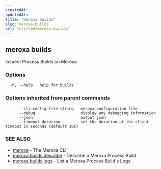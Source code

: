 ```yaml
---
createdAt: 
updatedAt: 
title: "meroxa builds"
slug: meroxa-builds
url: /cli/cmd/meroxa-builds/
---
```

## meroxa builds

Inspect Process Builds on Meroxa

### Options

```
  -h, --help   help for builds
```

### Options inherited from parent commands

```
      --cli-config-file string   meroxa configuration file
      --debug                    display any debugging information
      --json                     output json
      --timeout duration         set the duration of the client timeout in seconds (default 10s)
```

### SEE ALSO

* [meroxa](/cli/cmd/meroxa/)	 - The Meroxa CLI
* [meroxa builds describe](/cli/cmd/meroxa-builds-describe/)	 - Describe a Meroxa Process Build
* [meroxa builds logs](/cli/cmd/meroxa-builds-logs/)	 - List a Meroxa Process Build's Logs

